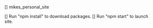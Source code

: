 [] mikes_personal_site


[] Run "npm install" to download packages.
[] Run "npm start" to launch site.
